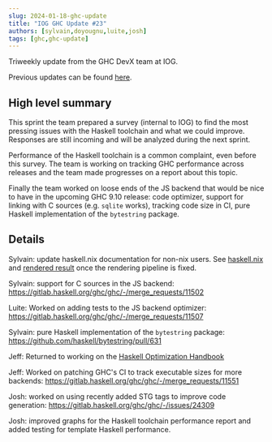 ```yaml
---
slug: 2024-01-18-ghc-update
title: "IOG GHC Update #23"
authors: [sylvain,doyougnu,luite,josh]
tags: [ghc,ghc-update]
---
```


Triweekly update from the GHC DevX team at IOG.

<!-- truncate -->

Previous updates can be found [here](https://engineering.iog.io/tags/ghc-update).

## High level summary

This sprint the team prepared a survey (internal to IOG) to find the most
pressing issues with the Haskell toolchain and what we could improve. Responses
are still incoming and will be analyzed during the next sprint.

Performance of the Haskell toolchain is a common complaint, even before this
survey. The team is working on tracking GHC performance across releases and
the team made progresses on a report about this topic.

Finally the team worked on loose ends of the JS backend that would be
nice to have in the upcoming GHC 9.10 release: code optimizer, support for linking with
C sources (e.g. `sqlite` works), tracking code size in CI, pure Haskell implementation of
the `bytestring` package.

## Details

Sylvain: update haskell.nix documentation for non-nix users. See
[haskell.nix](https://github.com/input-output-hk/haskell.nix/pull/2006) and
[rendered result](https://input-output-hk.github.io/haskell.nix/) once the rendering pipeline is fixed.

Sylvain: support for C sources in the JS backend: https://gitlab.haskell.org/ghc/ghc/-/merge_requests/11502

Luite: Worked on adding tests to the JS backend optimizer: https://gitlab.haskell.org/ghc/ghc/-/merge_requests/11507

Sylvain: pure Haskell implementation of the `bytestring` package: https://github.com/haskell/bytestring/pull/631

Jeff: Returned to working on the [Haskell Optimization Handbook](https://github.com/haskellfoundation/hs-opt-handbook.github.io)

Jeff: Worked on patching GHC's CI to track executable sizes for more backends: https://gitlab.haskell.org/ghc/ghc/-/merge_requests/11551

Josh: worked on using recently added STG tags to improve code generation: https://gitlab.haskell.org/ghc/ghc/-/issues/24309

Josh: improved graphs for the Haskell toolchain performance report and added testing for template Haskell performance.
